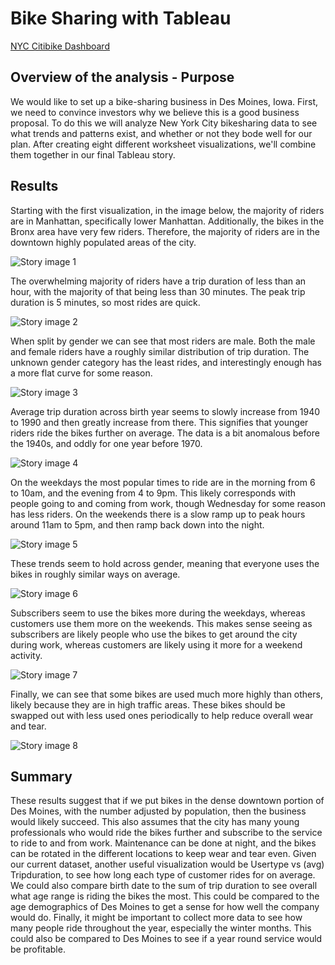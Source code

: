# Bike Sharing with Tableau

[NYC Citibike Dashboard](https://public.tableau.com/views/NYCCitibike08-2019/NYCCitibikeStory?:language=en-US&:display_count=n&:origin=viz_share_link "NYC Citibike Dashboard")

## Overview of the analysis - Purpose

We would like to set up a bike-sharing business in Des Moines, Iowa. First, we need to convince investors why we believe this is a good business proposal. To do this we will analyze New York City bikesharing data to see what trends and patterns exist, and whether or not they bode well for our plan. After creating eight different worksheet visualizations, we'll combine them together in our final Tableau story. 

## Results

Starting with the first visualization, in the image below, the majority of riders are in Manhattan, specifically lower Manhattan. Additionally, the bikes in the Bronx area have very few riders. Therefore, the majority of riders are in the downtown highly populated areas of the city. 

![Story image 1](Images/NYC_Story_1.png)

The overwhelming majority of riders have a trip duration of less than an hour, with the majority of that being less than 30 minutes. The peak trip duration is 5 minutes, so most rides are quick. 

![Story image 2](Images/NYC_Story_2.png)

When split by gender we can see that most riders are male. Both the male and female riders have a roughly similar distribution of trip duration. The unknown gender category has the least rides, and interestingly enough has a more flat curve for some reason. 

![Story image 3](Images/NYC_Story_3.png)

Average trip duration across birth year seems to slowly increase from 1940 to 1990 and then greatly increase from there. This signifies that younger riders ride the bikes further on average. The data is a bit anomalous before the 1940s, and oddly for one year before 1970. 

![Story image 4](Images/NYC_Story_4.png)

On the weekdays the most popular times to ride are in the morning from 6 to 10am, and the evening from 4 to 9pm. This likely corresponds with people going to and coming from work, though Wednesday for some reason has less riders. On the weekends there is a slow ramp up to peak hours around 11am to 5pm, and then ramp back down into the night.

![Story image 5](Images/NYC_Story_5.png)

These trends seem to hold across gender, meaning that everyone uses the bikes in roughly similar ways on average. 

![Story image 6](Images/NYC_Story_6.png)

Subscribers seem to use the bikes more during the weekdays, whereas customers use them more on the weekends. This makes sense seeing as subscribers are likely people who use the bikes to get around the city during work, whereas customers are likely using it more for a weekend activity. 

![Story image 7](Images/NYC_Story_7.png)

Finally, we can see that some bikes are used much more highly than others, likely because they are in high traffic areas. These bikes should be swapped out with less used ones periodically to help reduce overall wear and tear. 

![Story image 8](Images/NYC_Story_8.png)

## Summary

These results suggest that if we put bikes in the dense downtown portion of Des Moines, with the number adjusted by population, then the business would likely succeed. This also assumes that the city has many young professionals who would ride the bikes further and subscribe to the service to ride to and from work. Maintenance can be done at night, and the bikes can be rotated in the different locations to keep wear and tear even. Given our current dataset, another useful visualization would be Usertype vs (avg) Tripduration, to see how long each type of customer rides for on average. We could also compare birth date to the sum of trip duration to see overall what age range is riding the bikes the most. This could be compared to the age demographics of Des Moines to get a sense for how well the company would do. Finally, it might be important to collect more data to see how many people ride throughout the year, especially the winter months. This could also be compared to Des Moines to see if a year round service would be profitable. 
